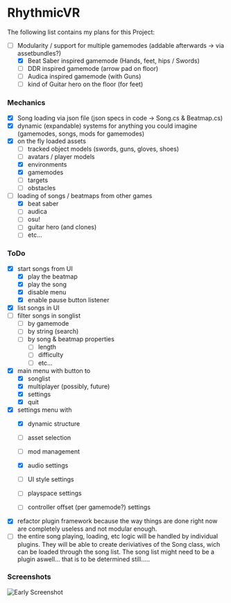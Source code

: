 # RhythmicVR

The following list contains my plans for this Project:
- [ ] Modularity / support for multiple gamemodes (addable afterwards -> via assetbundles?)
	- [X] Beat Saber inspired gamemode (Hands, feet, hips / Swords)
	- [ ] DDR inspired gamemode (arrow pad on floor)
	- [ ] Audica inspired gamemode (with Guns)
	- [ ] kind of Guitar hero on the floor (for feet)

### Mechanics
- [X] Song loading via json file (json specs in code -> Song.cs & Beatmap.cs)
- [X] dynamic (expandable) systems for anything you could imagine (gamemodes, songs, mods for gamemodes)
- [X] on the fly loaded assets
    - [ ] tracked object models (swords, guns, gloves, shoes)
    - [ ] avatars / player models
    - [X] environments
    - [X] gamemodes
    - [ ] targets
    - [ ] obstacles
- [ ] loading of songs / beatmaps from other games
    - [X] beat saber
    - [ ] audica
    - [ ] osu!
    - [ ] guitar hero (and clones)
    - [ ] etc...

### ToDo
- [X] start songs from UI
    - [X] play the beatmap
    - [X] play the song
    - [X] disable menu
    - [X] enable pause button listener
- [X] list songs in UI
- [ ] filter songs in songlist
    - [ ] by gamemode
    - [ ] by string (search)
    - [ ] by song & beatmap properties
        - [ ] length
        - [ ] difficulty
        - [ ] etc...
- [X] main menu with button to
    - [X] songlist
    - [X] multiplayer (possibly, future)
    - [X] settings
    - [X] quit
- [X] settings menu with
    - [X] dynamic structure
    - [ ] asset selection
    - [ ] mod management
    - [X] audio settings
    - [ ] UI style settings
    - [ ] playspace settings
    - [ ] controller offset (per gamemode?) settings
    
 
 
- [X] refactor plugin framework because the way things are done right now are completely useless and not modular enough.
- [ ] the entire song playing, loading, etc logic will be handled by individual plugins. 
They will be able to create deriviatives of the Song class, wich can be loaded through the song list. 
The song list might need to be a plugin aswell... that is to be determined still.....

### Screenshots
![Early Screenshot](https://i.imgur.com/KWZKX2P.png)
